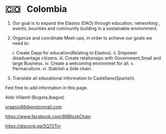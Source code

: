 # 🇨🇴 &nbsp; Colombia

1. Our goal is to expand the Elastos (DAO) through education, networking , events, bounties and community building in a sustainable environment.

2. Organize and coordinate Meet-ups, in order to achieve our goals we need to:

    i. Create Dapp for education(Relating to Elastos).
   ii. Empower disadvantage citizens.
  iii. Create relationsips with Government,Small and large Business.
   iv. Create a welcoming environmet for all.
    v. Permaculture.
   vi. Stablish a Side chain.

3. Translate all educational information to Castellano(Spanish).


Feel free to add information in this page.

Aldo Villamil (Bogota,Ibague)

organix86@protonmail.com

https://www.facebook.com/86BlockChain

https://discord.gg/5Q72Tm
